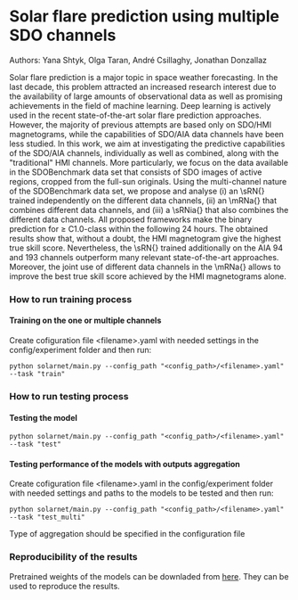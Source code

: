 # Solar flare prediction using multiple SDO channels
 Authors: Yana Shtyk, Olga Taran, André Csillaghy, Jonathan Donzallaz
 
 
Solar flare prediction is a major topic in space weather forecasting. In the last decade, this problem attracted an increased research interest due to the availability of large amounts of observational data as well as promising achievements in the field of machine learning. Deep learning is actively used in the recent state-of-the-art solar flare prediction approaches. However, the majority of previous attempts are based only on SDO/HMI magnetograms, while the capabilities of SDO/AIA data channels have been less studied. In this work, we aim at investigating the predictive capabilities of the SDO/AIA channels, individually as well as combined, along with the "traditional" HMI channels. More particularly, we focus on the data available in the SDOBenchmark data set that consists of SDO images of active regions, cropped from the full-sun originals. Using the multi-channel nature of the SDOBenchmark data set, we propose and analyse (i) an \sRN{} trained independently on the different data channels, (ii) an \mRNa{} that combines different data channels, and (iii) a \sRNia{} that also combines the different data channels. All proposed frameworks make the binary prediction for $\ge$ C1.0-class within the following 24 hours. The obtained results show that, without a doubt, the HMI magnetogram give the highest true skill score. Nevertheless, the \sRN{} trained additionally on the AIA 94 and 193 channels outperform many relevant state-of-the-art approaches. Moreover, the joint use of different data channels in  the \mRNa{} allows to improve the best true skill score achieved by the HMI magnetograms alone. 

### How to run training process

#### Training on the one or multiple channels


Create cofiguration file \<filename\>.yaml with needed settings in the config/experiment folder and then run:
 ```
python solarnet/main.py --config_path "<config_path>/<filename>.yaml" --task "train"

```
 
### How to run testing process
 
#### Testing the model


 
 ```
 python solarnet/main.py --config_path "<config_path>/<filename>.yaml" --task "test"
 ```
 
 #### Testing performance of the models with outputs aggregation
 
 
Create cofiguration file \<filename\>.yaml in the config/experiment folder with needed settings and paths to the models to be tested and then run:
 
 ```
 python solarnet/main.py --config_path "<config_path>/<filename>.yaml" --task "test_multi"
 ```
 
 Type of aggregation should be specified in the configuration file
 
 ### Reproducibility of the results
 Pretrained weights of the models can be downladed from [here](https://drive.google.com/drive/u/0/folders/1BVJRjiCydCIi-oLCZsBIOWrVNnzagmz2). They can be used to reproduce the results.
 
 
 
 
 
 
 
 
 
